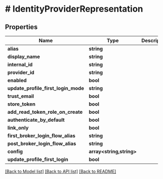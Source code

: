# # IdentityProviderRepresentation

## Properties

Name | Type | Description | Notes
------------ | ------------- | ------------- | -------------
**alias** | **string** |  | [optional]
**display_name** | **string** |  | [optional]
**internal_id** | **string** |  | [optional]
**provider_id** | **string** |  | [optional]
**enabled** | **bool** |  | [optional]
**update_profile_first_login_mode** | **string** |  | [optional]
**trust_email** | **bool** |  | [optional]
**store_token** | **bool** |  | [optional]
**add_read_token_role_on_create** | **bool** |  | [optional]
**authenticate_by_default** | **bool** |  | [optional]
**link_only** | **bool** |  | [optional]
**first_broker_login_flow_alias** | **string** |  | [optional]
**post_broker_login_flow_alias** | **string** |  | [optional]
**config** | **array<string,string>** |  | [optional]
**update_profile_first_login** | **bool** |  | [optional]

[[Back to Model list]](../../README.md#models) [[Back to API list]](../../README.md#endpoints) [[Back to README]](../../README.md)
